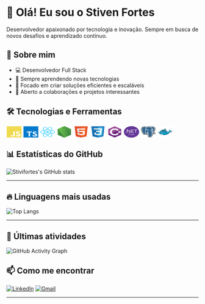 # 👋 Olá! Eu sou o Stiven Fortes

Desenvolvedor apaixonado por tecnologia e inovação. Sempre em busca de novos desafios e aprendizado contínuo.

## 🚀 Sobre mim

- 💻 Desenvolvedor Full Stack
- 🌱 Sempre aprendendo novas tecnologias
- 🎯 Focado em criar soluções eficientes e escaláveis
- 🤝 Aberto a colaborações e projetos interessantes

## 🛠️ Tecnologias e Ferramentas

<div style="display: inline_block">
  <img align="center" alt="JavaScript" height="30" width="40" src="https://raw.githubusercontent.com/devicons/devicon/master/icons/javascript/javascript-plain.svg">
  <img align="center" alt="TypeScript" height="30" width="40" src="https://raw.githubusercontent.com/devicons/devicon/master/icons/typescript/typescript-plain.svg">
  <img align="center" alt="React" height="30" width="40" src="https://raw.githubusercontent.com/devicons/devicon/master/icons/react/react-original.svg">
  <img align="center" alt="Node.js" height="30" width="40" src="https://raw.githubusercontent.com/devicons/devicon/master/icons/nodejs/nodejs-original.svg">
  <img align="center" alt="HTML" height="30" width="40" src="https://raw.githubusercontent.com/devicons/devicon/master/icons/html5/html5-original.svg">
  <img align="center" alt="CSS" height="30" width="40" src="https://raw.githubusercontent.com/devicons/devicon/master/icons/css3/css3-original.svg">
  <img align="center" alt="C#" height="30" width="40" src="https://raw.githubusercontent.com/devicons/devicon/master/icons/csharp/csharp-original.svg">
  <img align="center" alt=".NET" height="30" width="40" src="https://raw.githubusercontent.com/devicons/devicon/master/icons/dotnetcore/dotnetcore-original.svg">
  <img align="center" alt="PostgreSQL" height="30" width="40" src="https://raw.githubusercontent.com/devicons/devicon/master/icons/postgresql/postgresql-original.svg">
  <img align="center" alt="Docker" height="30" width="40" src="https://raw.githubusercontent.com/devicons/devicon/master/icons/docker/docker-original.svg">
</div>

## 📊 Estatísticas do GitHub

![Stivifortes's GitHub stats](https://github-readme-stats.vercel.app/api?username=Stivifortes&show_icons=true&theme=radical)

---

## 🔥 Linguagens mais usadas

![Top Langs](https://github-readme-stats.vercel.app/api/top-langs/?username=Stivifortes&layout=compact&theme=radical)


---

## 📢 Últimas atividades

![GitHub Activity Graph](https://github-readme-activity-graph.vercel.app/graph?username=Stivifortes&theme=radical)

## 📫 Como me encontrar

[![LinkedIn](https://img.shields.io/badge/LinkedIn-0077B5?style=for-the-badge&logo=linkedin&logoColor=white)](https://www.linkedin.com/in/stivenfortes96/)
[![Gmail](https://img.shields.io/badge/Gmail-D14836?style=for-the-badge&logo=gmail&logoColor=white)](mailto:stivenfortes.cv@gmail.com)

---


